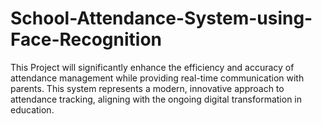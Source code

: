 # School-Attendance-System-using-Face-Recognition
This Project will significantly enhance the efficiency and accuracy of attendance management while providing real-time communication with parents. This system represents a modern, innovative approach to attendance tracking, aligning with the ongoing digital transformation in education.
